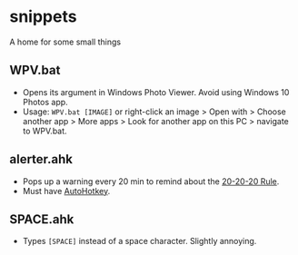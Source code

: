 # snippets
A home for some small things

## WPV.bat
 - Opens its argument in Windows Photo Viewer. Avoid using Windows 10 Photos app.
 - Usage: `WPV.bat [IMAGE]` or right-click an image > Open with > Choose another app > More apps > Look for another app on this PC > navigate to WPV.bat.
## alerter.ahk
  - Pops up a warning every 20 min to remind about the [20-20-20 Rule](https://www.labnol.org/software/computer-eye-exercise/14069/).
  - Must have [AutoHotkey](https://autohotkey.com/).
## SPACE.ahk
 - Types `[SPACE]` instead of a space character. Slightly annoying.
